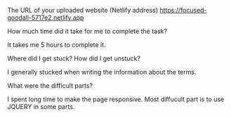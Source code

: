 The URL of your uploaded website (Netlify address)
https://focused-goodall-5717e2.netlify.app

How much time did it take for me to complete the task?

It takes me 5 hours to complete it.

Where did I get stuck? How did I get unstuck?

I generally stucked when writing the information about the terms.

What were the difficult parts?

I spent long time to make the page responsive.
Most diffucult part is to use JQUERY in some parts.
